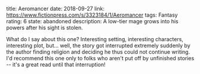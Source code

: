 title: Aeromancer
date: 2018-09-27
link: https://www.fictionpress.com/s/3323184/1/Aeromancer
tags: Fantasy
rating: 6
state: abandoned
description: A low-tier mage grows into his powers after his sight is stolen.

What do I say about this one? Interesting setting, interesting characters,
interesting plot, but... well, the story got interrupted extremely suddenly by
the author finding religion and deciding he thus could not continue writing.
I'd recommend this one only to folks who aren't put off by unfinished stories
-- it's a great read until that interruption!
